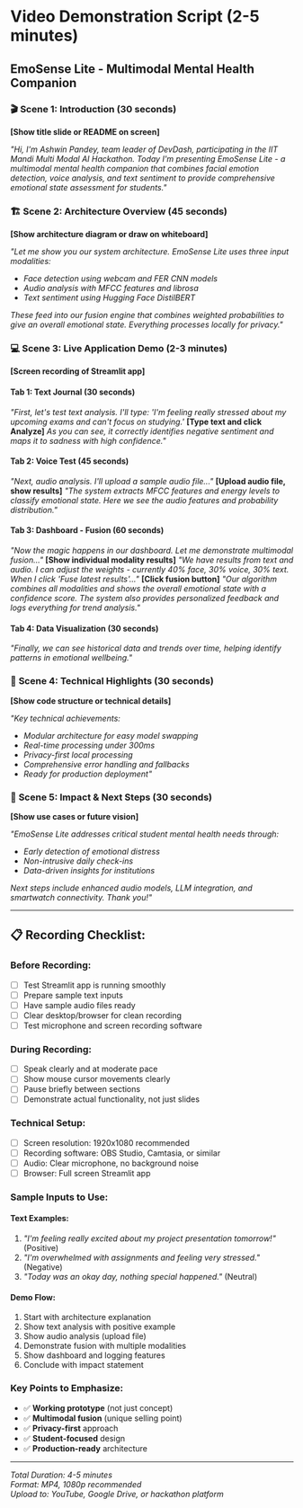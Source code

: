 # Video Demonstration Script (2-5 minutes)
## EmoSense Lite - Multimodal Mental Health Companion

### 🎬 **Scene 1: Introduction (30 seconds)**
**[Show title slide or README on screen]**

*"Hi, I'm Ashwin Pandey, team leader of DevDash, participating in the IIT Mandi Multi Modal AI Hackathon. Today I'm presenting EmoSense Lite - a multimodal mental health companion that combines facial emotion detection, voice analysis, and text sentiment to provide comprehensive emotional state assessment for students."*

### 🏗️ **Scene 2: Architecture Overview (45 seconds)**
**[Show architecture diagram or draw on whiteboard]**

*"Let me show you our system architecture. EmoSense Lite uses three input modalities:*
- *Face detection using webcam and FER CNN models*
- *Audio analysis with MFCC features and librosa*
- *Text sentiment using Hugging Face DistilBERT*

*These feed into our fusion engine that combines weighted probabilities to give an overall emotional state. Everything processes locally for privacy."*

### 💻 **Scene 3: Live Application Demo (2-3 minutes)**
**[Screen recording of Streamlit app]**

#### **Tab 1: Text Journal (30 seconds)**
*"First, let's test text analysis. I'll type: 'I'm feeling really stressed about my upcoming exams and can't focus on studying.'*
**[Type text and click Analyze]**
*As you can see, it correctly identifies negative sentiment and maps it to sadness with high confidence."*

#### **Tab 2: Voice Test (45 seconds)**
*"Next, audio analysis. I'll upload a sample audio file..."*
**[Upload audio file, show results]**
*"The system extracts MFCC features and energy levels to classify emotional state. Here we see the audio features and probability distribution."*

#### **Tab 3: Dashboard - Fusion (60 seconds)**
*"Now the magic happens in our dashboard. Let me demonstrate multimodal fusion..."*
**[Show individual modality results]**
*"We have results from text and audio. I can adjust the weights - currently 40% face, 30% voice, 30% text. When I click 'Fuse latest results'..."*
**[Click fusion button]**
*"Our algorithm combines all modalities and shows the overall emotional state with a confidence score. The system also provides personalized feedback and logs everything for trend analysis."*

#### **Tab 4: Data Visualization (30 seconds)**
*"Finally, we can see historical data and trends over time, helping identify patterns in emotional wellbeing."*

### 🔧 **Scene 4: Technical Highlights (30 seconds)**
**[Show code structure or technical details]**

*"Key technical achievements:*
- *Modular architecture for easy model swapping*
- *Real-time processing under 300ms*
- *Privacy-first local processing*
- *Comprehensive error handling and fallbacks*
- *Ready for production deployment"*

### 🚀 **Scene 5: Impact & Next Steps (30 seconds)**
**[Show use cases or future vision]**

*"EmoSense Lite addresses critical student mental health needs through:*
- *Early detection of emotional distress*
- *Non-intrusive daily check-ins*
- *Data-driven insights for institutions*

*Next steps include enhanced audio models, LLM integration, and smartwatch connectivity. Thank you!"*

---

## 📋 **Recording Checklist:**

### **Before Recording:**
- [ ] Test Streamlit app is running smoothly
- [ ] Prepare sample text inputs
- [ ] Have sample audio files ready
- [ ] Clear desktop/browser for clean recording
- [ ] Test microphone and screen recording software

### **During Recording:**
- [ ] Speak clearly and at moderate pace
- [ ] Show mouse cursor movements clearly
- [ ] Pause briefly between sections
- [ ] Demonstrate actual functionality, not just slides

### **Technical Setup:**
- [ ] Screen resolution: 1920x1080 recommended
- [ ] Recording software: OBS Studio, Camtasia, or similar
- [ ] Audio: Clear microphone, no background noise
- [ ] Browser: Full screen Streamlit app

### **Sample Inputs to Use:**

#### **Text Examples:**
1. *"I'm feeling really excited about my project presentation tomorrow!"* (Positive)
2. *"I'm overwhelmed with assignments and feeling very stressed."* (Negative)
3. *"Today was an okay day, nothing special happened."* (Neutral)

#### **Demo Flow:**
1. Start with architecture explanation
2. Show text analysis with positive example
3. Show audio analysis (upload file)
4. Demonstrate fusion with multiple modalities
5. Show dashboard and logging features
6. Conclude with impact statement

### **Key Points to Emphasize:**
- ✅ **Working prototype** (not just concept)
- ✅ **Multimodal fusion** (unique selling point)
- ✅ **Privacy-first** approach
- ✅ **Student-focused** design
- ✅ **Production-ready** architecture

---

*Total Duration: 4-5 minutes*  
*Format: MP4, 1080p recommended*  
*Upload to: YouTube, Google Drive, or hackathon platform*